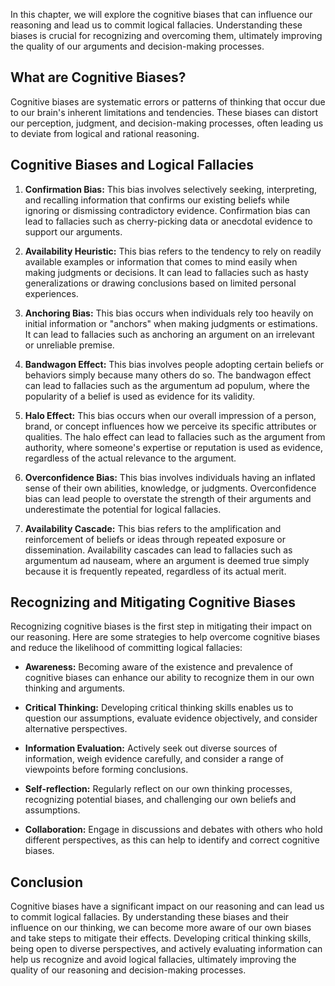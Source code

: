 
In this chapter, we will explore the cognitive biases that can influence our reasoning and lead us to commit logical fallacies. Understanding these biases is crucial for recognizing and overcoming them, ultimately improving the quality of our arguments and decision-making processes.

What are Cognitive Biases?
--------------------------

Cognitive biases are systematic errors or patterns of thinking that occur due to our brain's inherent limitations and tendencies. These biases can distort our perception, judgment, and decision-making processes, often leading us to deviate from logical and rational reasoning.

Cognitive Biases and Logical Fallacies
--------------------------------------

1. **Confirmation Bias:** This bias involves selectively seeking, interpreting, and recalling information that confirms our existing beliefs while ignoring or dismissing contradictory evidence. Confirmation bias can lead to fallacies such as cherry-picking data or anecdotal evidence to support our arguments.

2. **Availability Heuristic:** This bias refers to the tendency to rely on readily available examples or information that comes to mind easily when making judgments or decisions. It can lead to fallacies such as hasty generalizations or drawing conclusions based on limited personal experiences.

3. **Anchoring Bias:** This bias occurs when individuals rely too heavily on initial information or "anchors" when making judgments or estimations. It can lead to fallacies such as anchoring an argument on an irrelevant or unreliable premise.

4. **Bandwagon Effect:** This bias involves people adopting certain beliefs or behaviors simply because many others do so. The bandwagon effect can lead to fallacies such as the argumentum ad populum, where the popularity of a belief is used as evidence for its validity.

5. **Halo Effect:** This bias occurs when our overall impression of a person, brand, or concept influences how we perceive its specific attributes or qualities. The halo effect can lead to fallacies such as the argument from authority, where someone's expertise or reputation is used as evidence, regardless of the actual relevance to the argument.

6. **Overconfidence Bias:** This bias involves individuals having an inflated sense of their own abilities, knowledge, or judgments. Overconfidence bias can lead people to overstate the strength of their arguments and underestimate the potential for logical fallacies.

7. **Availability Cascade:** This bias refers to the amplification and reinforcement of beliefs or ideas through repeated exposure or dissemination. Availability cascades can lead to fallacies such as argumentum ad nauseam, where an argument is deemed true simply because it is frequently repeated, regardless of its actual merit.

Recognizing and Mitigating Cognitive Biases
-------------------------------------------

Recognizing cognitive biases is the first step in mitigating their impact on our reasoning. Here are some strategies to help overcome cognitive biases and reduce the likelihood of committing logical fallacies:

* **Awareness:** Becoming aware of the existence and prevalence of cognitive biases can enhance our ability to recognize them in our own thinking and arguments.

* **Critical Thinking:** Developing critical thinking skills enables us to question our assumptions, evaluate evidence objectively, and consider alternative perspectives.

* **Information Evaluation:** Actively seek out diverse sources of information, weigh evidence carefully, and consider a range of viewpoints before forming conclusions.

* **Self-reflection:** Regularly reflect on our own thinking processes, recognizing potential biases, and challenging our own beliefs and assumptions.

* **Collaboration:** Engage in discussions and debates with others who hold different perspectives, as this can help to identify and correct cognitive biases.

Conclusion
----------

Cognitive biases have a significant impact on our reasoning and can lead us to commit logical fallacies. By understanding these biases and their influence on our thinking, we can become more aware of our own biases and take steps to mitigate their effects. Developing critical thinking skills, being open to diverse perspectives, and actively evaluating information can help us recognize and avoid logical fallacies, ultimately improving the quality of our reasoning and decision-making processes.
